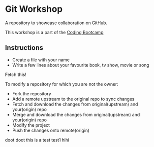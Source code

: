 # Git Workshop

A repository to showcase collaboration on GitHub.

This workshop is a part of the [Coding Bootcamp](https://github.com/acmbpdc/coding-bootcamp)


## Instructions

* Create a file with your name
* Write a few lines about your favourite book, tv show, movie or song

Fetch this!

To modify a repository for which you are not the owner:

*	Fork the repository
*	Add a remote upstream to the original repo to sync changes
*	Fetch and download the changes from original(upstream) and 
your(origin) repo
*	Merge and download the changes from original(upstream) and 
your(origin) repo
*	Modify the project
*	Push the changes onto remote(origin)

doot doot this is a test
test1
hihi
